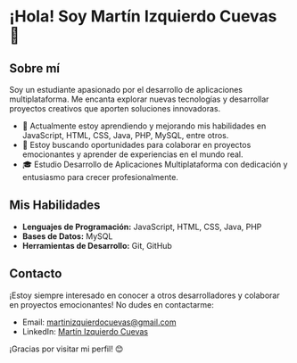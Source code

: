 # ¡Hola! Soy Martín Izquierdo Cuevas 👋

## Sobre mí
Soy un estudiante apasionado por el desarrollo de aplicaciones multiplataforma. Me encanta explorar nuevas tecnologías y desarrollar proyectos creativos que aporten soluciones innovadoras.

- 🌱 Actualmente estoy aprendiendo y mejorando mis habilidades en JavaScript, HTML, CSS, Java, PHP, MySQL, entre otros.
- 💼 Estoy buscando oportunidades para colaborar en proyectos emocionantes y aprender de experiencias en el mundo real.
- 🎓 Estudio Desarrollo de Aplicaciones Multiplataforma con dedicación y entusiasmo para crecer profesionalmente.

## Mis Habilidades
- **Lenguajes de Programación:** JavaScript, HTML, CSS, Java, PHP
- **Bases de Datos:** MySQL
- **Herramientas de Desarrollo:** Git, GitHub


## Contacto
¡Estoy siempre interesado en conocer a otros desarrolladores y colaborar en proyectos emocionantes! No dudes en contactarme:

- Email: martinizquierdocuevas@gmail.com
- LinkedIn: [Martín Izquierdo Cuevas]([https://www.linkedin.com/in/mart%C3%ADn-izquierdo-cuevas](https://www.linkedin.com/in/mart%C3%ADn-izquierdo-cuevas-9b602629a/))

¡Gracias por visitar mi perfil! 😊

<!--
**martinizqcue/martinizqcue** is a ✨ _special_ ✨ repository because its `README.md` (this file) appears on your GitHub profile.

Here are some ideas to get you started:

- 🔭 I’m currently working on ...
- 🌱 I’m currently learning ...
- 👯 I’m looking to collaborate on ...
- 🤔 I’m looking for help with ...
- 💬 Ask me about ...
- 📫 How to reach me: ...
- 😄 Pronouns: ...
- ⚡ Fun fact: ...
-->
